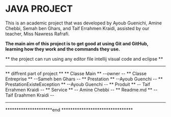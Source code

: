 # JAVA PROJECT
This is an academic project that was developed by
 Ayoub Guenichi,
 Amine Chebbi,
 Semah ben Ghars,
 and Taif Errahmen Kraidi,
 assisted by our teacher,
 Miss Nawress Rafrafi.

**The main aim of this project is to get good at using Git and GitHub, learning how they work and the commands they use.**

** the project can run using any editor file intellij visual code and eclipse **
********************************************************************************
** diffrent part of project **
**     Classe Main               ** --owner                 -- 
**     Classe Entreprise         ** --Sameh ben Ghars       --
**     Prestation                ** --Ayoub Guenchi         --
**     PrestationExisteException ** --Ayoub Guenchi         --
**     Produit                   ** -- Taif Errahmen Kraidi --
**     Service                   ** -- Amine Chebbi         --
**     Readme.md                 ** -- Taif Eraahmen Kraidi --
*********************************************************************************

*********************end ******************************** 








